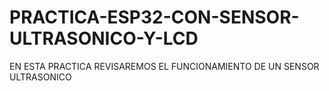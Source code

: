 # PRACTICA-ESP32-CON-SENSOR-ULTRASONICO-Y-LCD
EN ESTA PRACTICA REVISAREMOS EL FUNCIONAMIENTO DE UN SENSOR ULTRASONICO
